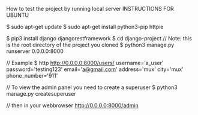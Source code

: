 How to test the project by running local server
INSTRUCTIONS FOR UBUNTU

  $ sudo apt-get update
  $ sudo apt-get install python3-pip httpie
  
  $ pip3 install django djangorestframework
  $ cd django-project // Note: this is the root directory of the project you cloned
  $ python3 manage.py runserver 0.0.0.0:8000
  
  // Example
  $ http http://0.0.0.0:8000/users/ username='a_user' password='testing123' email='a@gmail.com' address='mux' city='mux' phone_number='911'
  
  // To view the admin panel you need to create a superuser
  $ python3 manage.py createsuperuser
  
  // then in your webbrowser
  http://0.0.0.0:8000/admin
